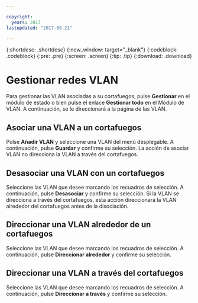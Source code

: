 ```yaml
---

copyright:
  years: 2017
lastupdated: "2017-08-21"

---
```


{:shortdesc: .shortdesc}
{:new_window: target="_blank"}
{:codeblock: .codeblock}
{:pre: .pre}
{:screen: .screen}
{:tip: .tip}
{:download: .download}

# Gestionar redes VLAN

Para gestionar las VLAN asociadas a su cortafuegos, pulse **Gestionar** en el módulo de estado o bien pulse el enlace **Gestionar todo** en el Módulo de VLAN. A continuación, se le direccionará a la página de las VLAN.

## Asociar una VLAN a un cortafuegos

Pulse **Añadir VLAN** y seleccione una VLAN del menú desplegable. A continuación, pulse **Guardar** y confirme su selección.
La acción de asociar VLAN no direcciona la VLAN a través del cortafuegos.

## Desasociar una VLAN con un cortafuegos

Seleccione las VLAN que desee marcando los recuadros de selección. A continuación, pulse **Desasociar** y confirme su selección.
Si la VLAN se direcciona a través del cortafuegos, esta acción direccionará la VLAN alrededor del cortafuegos antes de la disociación. 

## Direccionar una VLAN alrededor de un cortafuegos

Seleccione las VLAN que desee marcando los recuadros de selección. A continuación, pulse **Direccionar alrededor** y confirme su selección.


## Direccionar una VLAN a través del cortafuegos

Seleccione las VLAN que desee marcando los recuadros de selección. A continuación, pulse **Direccionar a través** y confirme su selección.

